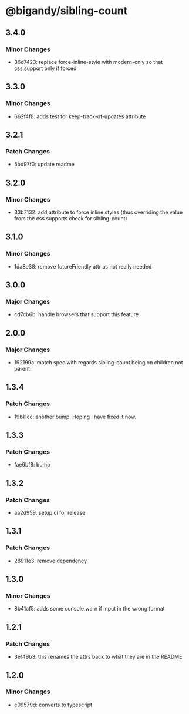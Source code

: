 # @bigandy/sibling-count

## 3.4.0

### Minor Changes

- 36d7423: replace force-inline-style with modern-only so that css.support only if forced

## 3.3.0

### Minor Changes

- 662f4f8: adds test for keep-track-of-updates attribute

## 3.2.1

### Patch Changes

- 5bd97f0: update readme

## 3.2.0

### Minor Changes

- 33b7132: add attribute to force inline styles (thus overriding the value from the css.supports check for sibling-count)

## 3.1.0

### Minor Changes

- 1da8e38: remove futureFriendly attr as not really needed

## 3.0.0

### Major Changes

- cd7cb6b: handle browsers that support this feature

## 2.0.0

### Major Changes

- 192199a: match spec with regards sibling-count being on children not parent.

## 1.3.4

### Patch Changes

- 19b11cc: another bump. Hoping I have fixed it now.

## 1.3.3

### Patch Changes

- fae6bf8: bump

## 1.3.2

### Patch Changes

- aa2d959: setup ci for release

## 1.3.1

### Patch Changes

- 28911e3: remove dependency

## 1.3.0

### Minor Changes

- 8b41cf5: adds some console.warn if input in the wrong format

## 1.2.1

### Patch Changes

- 3e149b3: this renames the attrs back to what they are in the README

## 1.2.0

### Minor Changes

- e09579d: converts to typescript
